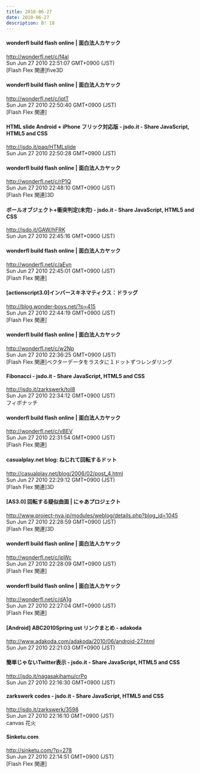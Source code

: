 ```yaml
---
title: 2010-06-27
date: 2010-06-27
description: B! 18
---
```


#### wonderfl build flash online | 面白法人カヤック
http://wonderfl.net/c/f4al<br>
Sun Jun 27 2010 22:51:07 GMT+0900 (JST)<br>
[Flash Flex 関連]five3D


#### wonderfl build flash online | 面白法人カヤック
http://wonderfl.net/c/iqtT<br>
Sun Jun 27 2010 22:50:40 GMT+0900 (JST)<br>
[Flash Flex 関連]


#### HTML slide Android + iPhone フリック対応版 - jsdo.it - Share JavaScript, HTML5 and CSS
http://jsdo.it/paq/HTMLslide<br>
Sun Jun 27 2010 22:50:28 GMT+0900 (JST)<br>


#### wonderfl build flash online | 面白法人カヤック
http://wonderfl.net/c/rP1Q<br>
Sun Jun 27 2010 22:48:10 GMT+0900 (JST)<br>
[Flash Flex 関連]3D


#### ボールオブジェクト+衝突判定(未完) - jsdo.it - Share JavaScript, HTML5 and CSS
http://jsdo.it/GAW/hFRK<br>
Sun Jun 27 2010 22:45:16 GMT+0900 (JST)<br>


#### wonderfl build flash online | 面白法人カヤック
http://wonderfl.net/c/aEvn<br>
Sun Jun 27 2010 22:45:01 GMT+0900 (JST)<br>
[Flash Flex 関連]


####  [actionscript3.0]インバースキネマティクス：ドラッグ 
http://blog.wonder-boys.net/?p=415<br>
Sun Jun 27 2010 22:44:19 GMT+0900 (JST)<br>
[Flash Flex 関連]


#### wonderfl build flash online | 面白法人カヤック
http://wonderfl.net/c/w2Np<br>
Sun Jun 27 2010 22:36:25 GMT+0900 (JST)<br>
[Flash Flex 関連]ベクターデータをラスタに１ドットずつレンダリング


#### Fibonacci - jsdo.it - Share JavaScript, HTML5 and CSS
http://jsdo.it/zarkswerk/toI8<br>
Sun Jun 27 2010 22:34:12 GMT+0900 (JST)<br>
フィボナッチ


#### wonderfl build flash online | 面白法人カヤック
http://wonderfl.net/c/vBEV<br>
Sun Jun 27 2010 22:31:54 GMT+0900 (JST)<br>
[Flash Flex 関連]


#### casualplay.net blog: ねじれて回転するドット
http://casualplay.net/blog/2006/02/post_4.html<br>
Sun Jun 27 2010 22:29:12 GMT+0900 (JST)<br>
[Flash Flex 関連]3D


#### [AS3.0] 回転する疑似曲面 | にゃあプロジェクト
http://www.project-nya.jp/modules/weblog/details.php?blog_id=1045<br>
Sun Jun 27 2010 22:28:59 GMT+0900 (JST)<br>
[Flash Flex 関連]3D


#### wonderfl build flash online | 面白法人カヤック
http://wonderfl.net/c/ipWc<br>
Sun Jun 27 2010 22:28:09 GMT+0900 (JST)<br>
[Flash Flex 関連]


#### wonderfl build flash online | 面白法人カヤック
http://wonderfl.net/c/dA1g<br>
Sun Jun 27 2010 22:27:04 GMT+0900 (JST)<br>
[Flash Flex 関連]


#### [Android] ABC2010Spring ust リンクまとめ - adakoda
http://www.adakoda.com/adakoda/2010/06/android-27.html<br>
Sun Jun 27 2010 22:21:03 GMT+0900 (JST)<br>


#### 簡単じゃないTwitter表示 - jsdo.it - Share JavaScript, HTML5 and CSS
http://jsdo.it/nagasakihamu/crPo<br>
Sun Jun 27 2010 22:16:30 GMT+0900 (JST)<br>


#### zarkswerk codes - jsdo.it - Share JavaScript, HTML5 and CSS
http://jsdo.it/zarkswerk/3598<br>
Sun Jun 27 2010 22:16:10 GMT+0900 (JST)<br>
canvas 花火


#### Sinketu.com
http://sinketu.com/?p=278<br>
Sun Jun 27 2010 22:14:51 GMT+0900 (JST)<br>
[Flash Flex 関連]


